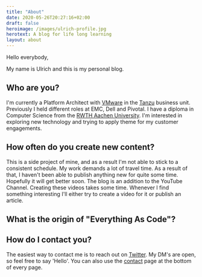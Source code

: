 ```yaml
---
title: "About"
date: 2020-05-26T20:27:16+02:00
draft: false
heroimage: /images/ulrich-profile.jpg
herotext: A blog for life long learning
layout: about
---
```


Hello everybody,

My name is Ulrich and this is my personal blog.

## Who are you?

I'm currently a Platform Architect with [VMware](https://vmware.com) in the [Tanzu](https://tanzu.vmware.com) business unit. Previously I held different roles at EMC, Dell and Pivotal. I have a diploma in Computer Science from the [RWTH Aachen University](https://rwth-aachen.de). I'm interested in exploring new technology and trying to apply theme for my customer engagements.

## How often do you create new content?

This is a side project of mine, and as a result I'm not able to stick to a consistent schedule. My work demands a lot of travel time. As a result of that, I haven't been able to publish anything new for quite some time. Hopefully it will get better soon. The blog is an addition to the YouTube Channel. Creating these videos takes some time. Whenever I find something interesting I'll either try to create a video for it or publish an article. 

## What is the origin of "Everything As Code"?



## How do I contact you?

The easiest way to contact me is to reach out on [Twitter](https://twitter.com/DevUlrix). My DM's are open, so feel free to say 'Hello'. You can also use the [contact](/contact) page at the bottom of every page.